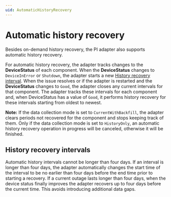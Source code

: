 ```yaml
---
uid: AutomaticHistoryRecovery
---
```


# Automatic history recovery

Besides on-demand history recovery, the PI adapter also supports automatic history recovery.

For automatic history recovery, the adapter tracks changes to the **DeviceStatus** of each component. When the **DeviceStatus** changes to `DeviceInError` or `Shutdown`, the adapter starts a new [History recovery interval](#history-recovery-intervals). When the issue resolves or if the adapter is restarted and the **DeviceStatus** changes to `Good`, the adapter closes any current intervals for that component. The adapter tracks these intervals for each component and, when DeviceStatus has a value of `Good`, it performs history recovery for these intervals starting from oldest to newest. 

**Note:** If the data collection mode is set to `CurrentWithBackfill`, the adapter clears periods not recovered for the component and stops keeping track of them. Only if the data collection mode is set to `HistoryOnly`, an automatic history recovery operation in progress will be canceled, otherwise it will be finished.

## History recovery intervals

Automatic history intervals cannot be longer than four days. If an interval is longer than four days, the adapter automatically changes the start time of the interval to be no earlier than four days before the end time prior to starting a recovery. If a current outage lasts longer than four days, when the device status finally improves the adapter recovers up to four days before the current time. This avoids introducing additional data gaps.
